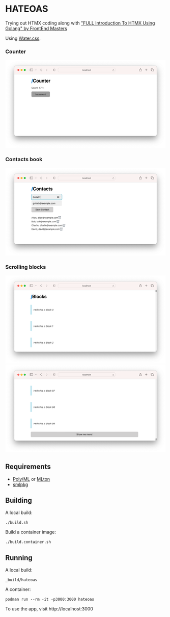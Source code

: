 # HATEOAS

Trying out HTMX coding along with ["FULL Introduction To HTMX Using Golang" by FrontEnd Masters](https://www.youtube.com/watch?v=x7v6SNIgJpE)

Using [Water.css](https://watercss.kognise.dev).

### Counter
![counter example screenshot](counter.png)

### Contacts book
![contacts example screenshot](contacts.png)

### Scrolling blocks
![blocks example start screenshot](blocks.start.png)
![blocks example end screenshot](blocks.end.png)

## Requirements

* [Poly/ML] or [MLton]
* [smlpkg]

[Poly/ML]: https://www.polyml.org
[MLton]: http://mlton.org
[smlpkg]: https://github.com/diku-dk/smlpkg

## Building

A local build:
```
./build.sh
```

Build a container image:
```
./build.container.sh
```

## Running

A local build:
```
_build/hateoas
```

A container:
```
podman run --rm -it -p3000:3000 hateoas
```

To use the app, visit http://localhost:3000

